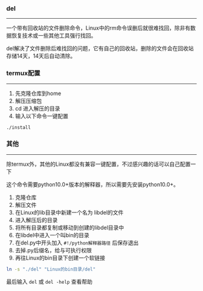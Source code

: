 ### del
---
一个带有回收站的文件删除命令，Linux中的rm命令误删后就很难找回，除非有数据恢复技术或一些其他工具强行找回。

del解决了文件删除后难找回的问题，它有自己的回收站，删除的文件会在回收站存储14天，14天后自动清除。

### termux配置
---
1. 先克隆仓库到home
2. 解压压缩包
3. cd 进入解压的目录
4. 输入以下命令一键配置
```bash
./install
```


### 其他
---
除termux外，其他的Linux都没有兼容一键配置，不过感兴趣的话可以自己配置一下

这个命令需要python10.0+版本的解释器，所以需要先安装python10.0+。

1. 克隆仓库
2. 解压文件
3. 在Linux的lib目录中新建一个名为 libdel的文件
4. 进入解压后的目录
5. 将所有目录都复制或移动到创建的libdel目录中
6. 在libdel中进入一个叫bin的目录
7. 在del.py中开头加入 `#!/python解释器路径` 后保存退出
8. 去掉.py后缀名，给与可执行权限
9. 再往Linux的bin目录下创建一个软链接
```bash
ln -s "./del" "Linux的bin目录/del"
```

最后输入 `del` 或 `del -help` 查看帮助
